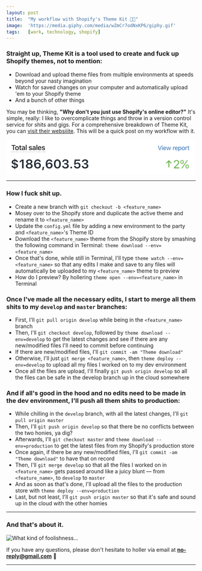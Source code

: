 ```yaml
---
layout: post
title:  "My workflow with Shopify's Theme Kit 👨‍💻"
image:  'https://media.giphy.com/media/wZmCr7odNxKP6/giphy.gif'
tags:   [work, technology, shopify]
---
```


### Straight up, Theme Kit is a tool used to create and fuck up Shopify themes, not to mention:

- Download and upload theme files from multiple environments at speeds beyond your nasty imagination
- Watch for saved changes on your computer and automatically upload 'em to your Shopify theme
- And a bunch of other things

You may be thinking, **"Why don't you just use Shopify's online editor?"** It's simple, really: I like to overcomplicate things and throw in a version control service for shits and gigs. For a comprehensive breakdown of Theme Kit, you can [visit their websiiite][url-theme-kit]. This will be a quick post on my workflow with it.

![Total sales](/assets/img/shopify-theme-kit-workflow-01.png)

***

### How I fuck shit up.

- Create a new branch with `git checkout -b <feature_name>`
- Mosey over to the Shopify store and duplicate the active theme and rename it to `<feature_name>`
- Update the `config.yml` file by adding a new environment to the party and `<feature_name>`'s Theme ID
- Download the `<feature_name>` theme from the Shopify store by smashing the following command in Terminal: `theme download --env=<feature_name>`
- Once that's done, while still in Terminal, I'll type `theme watch --env=<feature_name>` so that any edits I make and save to any files will automatically be uploaded to my `<feature_name>` theme to preview
- How do I preview? By hollering `theme open --env=<feature_name>` in Terminal

### Once I've made all the necessary edits, I start to merge all them shits to my `develop` and `master` branches:

- First, I'll `git pull origin develop` while being in the `<feature_name>` branch
- Then, I'll `git checkout develop`, followed by `theme download --env=develop` to get the latest changes and see if there are any new/modified files I'll need to commit before continuing
- If there are new/modified files, I'll `git commit -am "Theme download"`
- Otherwise, I'll just `git merge <feature_name>`, then `theme deploy --env=develop` to upload all my files I worked on to my dev environment
- Once all the files are upload, I'll finally `git push origin develop` so all the files can be safe in the develop branch up in the cloud somewhere

### And if all's good in the hood and no edits need to be made in the dev environment, I'll push all them shits to production:

- While chilling in the `develop` branch, with all the latest changes, I'll `git pull origin master`
- Then, I'll `git push origin develop` so that there be no conflicts between the two honies, ya dig?
- Afterwards, I'll `git checkout master` and `theme download --env=production` to get the latest files from my Shopify's production store
- Once again, if there be any new/modified files, I'll `git commit -am "Theme download"` to have that on record
- Then, I'll `git merge develop` so that all the files I worked on in `<feature_name>` gets passed around like a juicy blunt — from `<feature_name>`, to `develop` to `master`
- And as soon as that's done, I'll upload all the files to the production store with `theme deploy --env=production`
- Last, but not least, I'll `git push origin master` so that it's safe and sound up in the cloud with the other homies

***

### And that's about it.

![What kind of foolishness...](https://media.giphy.com/media/26tPoyDhjiJ2g7rEs/giphy.gif)

If you have any questions, please don't hesitate to holler via email at **no-reply@gmail.com** 🤙

***

[url-theme-kit]: https://shopify.github.io/themekit/